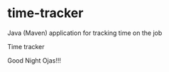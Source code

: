 # time-tracker
Java (Maven) application for tracking time on the job

Time tracker

Good Night Ojas!!!
